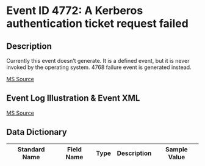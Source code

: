 # Event ID 4772: A Kerberos authentication ticket request failed

## Description

Currently this event doesn’t generate. It is a defined event, but it is never invoked by the operating system. 4768 failure event is generated instead.

[MS Source](https://github.com/MicrosoftDocs/windows-itpro-docs/blob/master/windows/security/threat-protection/auditing/event-4772.md)

## Event Log Illustration & Event XML

[MS Source](https://github.com/MicrosoftDocs/windows-itpro-docs/blob/master/windows/security/threat-protection/auditing/event-4772.md)

## Data Dictionary

| Standard Name | Field Name | Type | Description | Sample Value |
| ---------------- | ---------------- | ----------------| ---------------- | ---------------- |